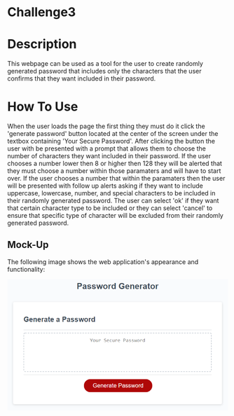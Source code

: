 # Challenge3

# Description
This webpage can be used as a tool for the user to create randomly generated password that includes only the characters that 
the user confirms that they want included in their password.

# How To Use
When the user loads the page the first thing they must do it click the 'generate password' button located at the center of the screen under the textbox containing 'Your Secure Password'.
After clicking the button the user with be presented with a prompt that allows them to choose the number of characters they want included in their password. If the user chooses a number lower then 8 or higher then 128 they will be alerted that they must choose a number within those paramaters and will have to start over. If the user chooses a number that within the paramaters then the user will be presented with follow up alerts asking if they want to include uppercase, lowercase, number, and special characters to be included in their randomly generated password. The user can select 'ok' if they want that certain character type to be included or they can select 'cancel' to ensure that specific type of character will be excluded from their randomly generated password.

## Mock-Up

The following image shows the web application's appearance and functionality:

![The Password Generator application displays a red button to "Generate Password".](./Assets/03-javascript-homework-demo.png)

